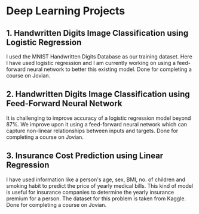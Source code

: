 # Deep Learning Projects

## 1. Handwritten Digits Image Classification using Logistic Regression
I used the MNIST Handwritten Digits Database as our training dataset. Here I have used logistic regression and I am currently working on using a feed-forward neural network to better this existing model. Done for completing a course on Jovian.

## 2. Handwritten Digits Image Classification using Feed-Forward Neural Network
It is challenging to improve accuracy of a logistic regression model beyond 87%. We improve upon it using a feed-forward neural network which can capture non-linear relationships between inputs and targets. Done for completing a course on Jovian.
  
## 3. Insurance Cost Prediction using Linear Regression
  I have used information like a person's age, sex, BMI, no. of children and smoking habit to predict the price of yearly medical bills. This kind of model is useful for insurance companies to determine the yearly insurance premium for a person. The dataset for this problem is taken from Kaggle. Done for completing a course on Jovian.
